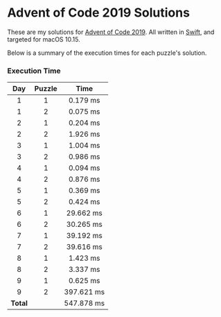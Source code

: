 # Advent of Code 2019 Solutions

These are my solutions for [Advent of Code 2019](https://adventofcode.com/2019). All written in [Swift](https://swift.org), and targeted for macOS 10.15.

Below is a summary of the execution times for each puzzle's solution. 

### Execution Time
| Day | Puzzle | Time |
| :---: | :---: | :---: |
| 1 | 1 | 0.179 ms |
| 1 | 2 | 0.075 ms |
| 2 | 1 | 0.204 ms |
| 2 | 2 | 1.926 ms |
| 3 | 1 | 1.004 ms |
| 3 | 2 | 0.986 ms |
| 4 | 1 | 0.094 ms |
| 4 | 2 | 0.876 ms |
| 5 | 1 | 0.369 ms |
| 5 | 2 | 0.424 ms |
| 6 | 1 | 29.662 ms |
| 6 | 2 | 30.265 ms |
| 7 | 1 | 39.192 ms |
| 7 | 2 | 39.616 ms |
| 8 | 1 | 1.423 ms |
| 8 | 2 | 3.337 ms |
| 9 | 1 | 0.625 ms |
| 9 | 2 | 397.621 ms |
| **Total** | | 547.878 ms |

